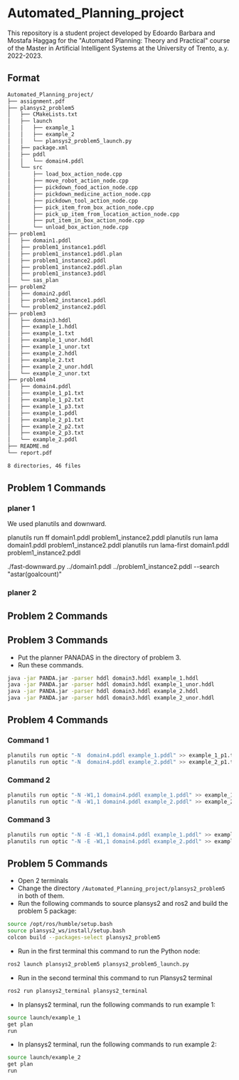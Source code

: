 # Automated_Planning_project
This repository is a student project developed by Edoardo Barbara and Mostafa Haggag for the "Automated Planning: Theory and Practical" course of the Master in Artificial Intelligent Systems at the University of Trento, a.y. 2022-2023.
## Format
```bash
Automated_Planning_project/
├── assignment.pdf
├── plansys2_problem5
│   ├── CMakeLists.txt
│   ├── launch
│   │   ├── example_1
│   │   ├── example_2
│   │   └── plansys2_problem5_launch.py
│   ├── package.xml
│   ├── pddl
│   │   └── domain4.pddl
│   └── src
│       ├── load_box_action_node.cpp
│       ├── move_robot_action_node.cpp
│       ├── pickdown_food_action_node.cpp
│       ├── pickdown_medicine_action_node.cpp
│       ├── pickdown_tool_action_node.cpp
│       ├── pick_item_from_box_action_node.cpp
│       ├── pick_up_item_from_location_action_node.cpp
│       ├── put_item_in_box_action_node.cpp
│       └── unload_box_action_node.cpp
├── problem1
│   ├── domain1.pddl
│   ├── problem1_instance1.pddl
│   ├── problem1_instance1.pddl.plan
│   ├── problem1_instance2.pddl
│   ├── problem1_instance2.pddl.plan
│   ├── problem1_instance3.pddl
│   └── sas_plan
├── problem2
│   ├── domain2.pddl
│   ├── problem2_instance1.pddl
│   └── problem2_instance2.pddl
├── problem3
│   ├── domain3.hddl
│   ├── example_1.hddl
│   ├── example_1.txt
│   ├── example_1_unor.hddl
│   ├── example_1_unor.txt
│   ├── example_2.hddl
│   ├── example_2.txt
│   ├── example_2_unor.hddl
│   └── example_2_unor.txt
├── problem4
│   ├── domain4.pddl
│   ├── example_1_p1.txt
│   ├── example_1_p2.txt
│   ├── example_1_p3.txt
│   ├── example_1.pddl
│   ├── example_2_p1.txt
│   ├── example_2_p2.txt
│   ├── example_2_p3.txt
│   └── example_2.pddl
├── README.md
└── report.pdf

8 directories, 46 files
```


## Problem 1 Commands
### planer 1
We used planutils and downward. 

planutils run ff domain1.pddl problem1_instance2.pddl 
planutils run lama domain1.pddl problem1_instance2.pddl 
planutils run lama-first domain1.pddl problem1_instance2.pddl 

./fast-downward.py ../domain1.pddl ../problem1_instance2.pddl --search "astar(goalcount)"

### planer 2

## Problem 2 Commands


## Problem 3 Commands
* Put the planner PANADAS in the directory of problem 3. 
* Run these commands.

```bash
java -jar PANDA.jar -parser hddl domain3.hddl example_1.hddl 
java -jar PANDA.jar -parser hddl domain3.hddl example_1_unor.hddl
java -jar PANDA.jar -parser hddl domain3.hddl example_2.hddl 
java -jar PANDA.jar -parser hddl domain3.hddl example_2_unor.hddl 

```

## Problem 4 Commands
### Command 1
```bash
planutils run optic "-N  domain4.pddl example_1.pddl" >> example_1_p1.txt
planutils run optic "-N  domain4.pddl example_2.pddl" >> example_2_p1.txt

```

### Command 2
```bash
planutils run optic "-N -W1,1 domain4.pddl example_1.pddl" >> example_1_p2.txt
planutils run optic "-N -W1,1 domain4.pddl example_2.pddl" >> example_2_p2.txt

```
### Command 3
```bash
planutils run optic "-N -E -W1,1 domain4.pddl example_1.pddl" >> example_1_p3.txt
planutils run optic "-N -E -W1,1 domain4.pddl example_2.pddl" >> example_2_p3.txt

```
## Problem 5 Commands
* Open 2 terminals
* Change the directory ``/Automated_Planning_project/plansys2_problem5`` in both of them.
* Run the following commands to source plansys2 and ros2 and build the problem 5 package:

```bash
source /opt/ros/humble/setup.bash
source plansys2_ws/install/setup.bash
colcon build --packages-select plansys2_problem5
```
* Run in the first terminal this command to run the Python node:
```bash
ros2 launch plansys2_problem5 plansys2_problem5_launch.py
```
* Run in the second terminal this command to run Plansys2 terminal
```bash
ros2 run plansys2_terminal plansys2_terminal
```
* In plansys2 terminal, run the following commands to run example 1:
```bash
source launch/example_1
get plan
run
```
* In plansys2 terminal, run the following commands to run example 2:
```bash
source launch/example_2
get plan
run
```